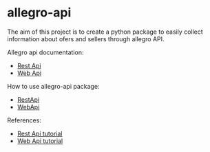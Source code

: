 # allegro-api

The aim of this project is to create a python package to easily collect information about ofers and sellers through allegro API.      

Allegro api documentation:    
* [Rest Api](https://developer.allegro.pl/documentation/)    
* [Web Api](https://allegro.pl/webapi/documentation.php)

How to use allegro-api package:
* [RestApi](https://github.com/xSzpo/allegro/blob/master/tutorial_AllegroRestApi.ipynb)
* [WebApi](https://github.com/xSzpo/allegro/blob/master/tutorial_AllegroWebApi.ipynb)

References:    
* [Rest Api tutorial](https://cwsi.pl/ecommerce/allegro/allegro-pl-rest-api-w-pythonie-wprowadzenie/)    
* [Web Api tutorial](https://cwsi.pl/ecommerce/allegro/podstawy-obslugi-web-api-allegro-pl-web-services-i-modul-suds-jurko-w-pythonie)    

